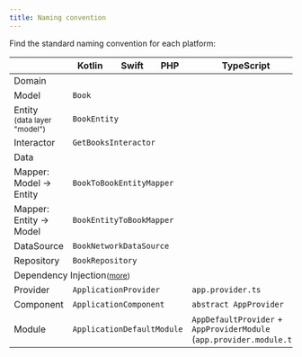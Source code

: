 ```yaml
---
title: Naming convention
---
```


Find the standard naming convention for each platform:

<table class="naming-table">
  <thead>
    <tr>
      <th></th>
      <th>Kotlin</th>
      <th>Swift</th>
      <th>PHP</th>
      <th>TypeScript</th>
    </tr>
  </thead>
  <tbody>
    <tr class="naming-table__component">
      <td colspan="5">Domain</td>
    </tr>
    <tr>
      <td>Model</td>
      <td colspan="4"><code>Book</code></td>
    </tr>
    <tr>
      <td>Entity<br /><small>(data layer "model")</small></td>
      <td colspan="4"><code>BookEntity</code></td>
    </tr>
    <tr>
      <td>Interactor</td>
      <td colspan="4"><code>GetBooksInteractor</code></td>
    </tr>
    <tr class="naming-table__component">
      <td colspan="5">Data</td>
    </tr>
    <tr>
      <td>Mapper:<br />Model &rarr; Entity</td>
      <td colspan="4"><code>BookToBookEntityMapper</code></td>
    </tr>
    <tr>
      <td>Mapper:<br />Entity &rarr; Model</td>
      <td colspan="4"><code>BookEntityToBookMapper</code></td>
    </tr>
    <tr>
      <td>DataSource</td>
      <td colspan="4"><code>BookNetworkDataSource</code></td>
    </tr>
    <tr>
      <td>Repository</td>
      <td colspan="4"><code>BookRepository</code></td>
    </tr>
    <tr class="naming-table__component">
      <td colspan="5">Dependency Injection<small>(<a href="dependency-injection">more</a>)</small></td>
    </tr>
    <tr>
      <td>Provider</td>
      <td colspan="3"><code>ApplicationProvider</code></td>
      <td><code>app.provider.ts</code></td>
    </tr>
    <tr>
      <td>Component</td>
      <td colspan="3"><code>ApplicationComponent</code></td>
      <td><code>abstract AppProvider</code></td>
    </tr>
    <tr>
      <td>Module</td>
      <td colspan="3"><code>ApplicationDefaultModule</code></td>
      <td><code>AppDefaultProvider</code> + <code>AppProviderModule</code> (<code>app.provider.module.ts</code>)</td>
    </tr>
  </tbody>
</table>
